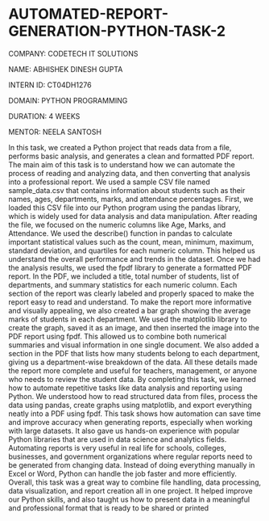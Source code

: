 # AUTOMATED-REPORT-GENERATION-PYTHON-TASK-2

COMPANY: CODETECH IT SOLUTIONS

NAME: ABHISHEK DINESH GUPTA

INTERN ID: CT04DH1276

DOMAIN: PYTHON PROGRAMMING

DURATION: 4 WEEKS

MENTOR: NEELA SANTOSH

In this task, we created a Python project that reads data from a file, performs basic analysis, and generates a clean and formatted PDF report. The main aim of this task is to understand how we can automate the process of reading and analyzing data, and then converting that analysis into a professional report. We used a sample CSV file named sample_data.csv that contains information about students such as their names, ages, departments, marks, and attendance percentages. First, we loaded this CSV file into our Python program using the pandas library, which is widely used for data analysis and data manipulation. After reading the file, we focused on the numeric columns like Age, Marks, and Attendance. We used the describe() function in pandas to calculate important statistical values such as the count, mean, minimum, maximum, standard deviation, and quartiles for each numeric column. This helped us understand the overall performance and trends in the dataset. Once we had the analysis results, we used the fpdf library to generate a formatted PDF report. In the PDF, we included a title, total number of students, list of departments, and summary statistics for each numeric column. Each section of the report was clearly labeled and properly spaced to make the report easy to read and understand. To make the report more informative and visually appealing, we also created a bar graph showing the average marks of students in each department. We used the matplotlib library to create the graph, saved it as an image, and then inserted the image into the PDF report using fpdf. This allowed us to combine both numerical summaries and visual information in one single document. We also added a section in the PDF that lists how many students belong to each department, giving us a department-wise breakdown of the data. All these details made the report more complete and useful for teachers, management, or anyone who needs to review the student data. By completing this task, we learned how to automate repetitive tasks like data analysis and reporting using Python. We understood how to read structured data from files, process the data using pandas, create graphs using matplotlib, and export everything neatly into a PDF using fpdf. This task shows how automation can save time and improve accuracy when generating reports, especially when working with large datasets. It also gave us hands-on experience with popular Python libraries that are used in data science and analytics fields. Automating reports is very useful in real life for schools, colleges, businesses, and government organizations where regular reports need to be generated from changing data. Instead of doing everything manually in Excel or Word, Python can handle the job faster and more efficiently. Overall, this task was a great way to combine file handling, data processing, data visualization, and report creation all in one project. It helped improve our Python skills, and also taught us how to present data in a meaningful and professional format that is ready to be shared or printed
